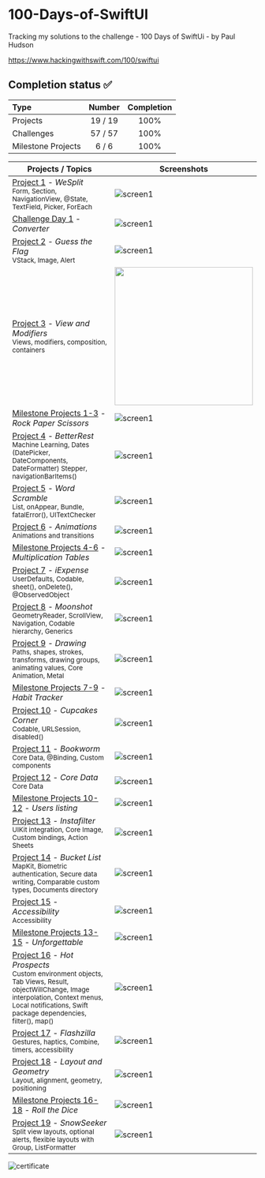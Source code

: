# 100-Days-of-SwiftUI #

Tracking my solutions to the challenge - 100 Days of SwiftUi - by Paul Hudson

https://www.hackingwithswift.com/100/swiftui

## Completion status   ✅

Type               | Number  | Completion
:---               |  :---:  |   :---:
Projects           | 19 / 19 | 100%
Challenges         | 57 / 57 | 100%
Milestone Projects |  6 / 6  | 100%

Projects / Topics                                                                                                                                                            | Screenshots
---                                                                                                                                                                          |---
[Project 1](P01-WeSplit) - *WeSplit*   <br/><sub> Form, Section, NavigationView, @State, TextField, Picker, ForEach </sub>                                                   | ![screen1](P01-WeSplit/screenshot/screenshot1.gif) |
[Challenge Day 1](P01-Challenge) - *Converter*                                                                                                                               | ![screen1](P01-Challenge/screenshot/screenshot1.gif) |
[Project 2](P02-GuessTheFlag) - *Guess the Flag*  <br/> <sub> VStack, Image, Alert </sub>                                                                                    | ![screen1](P02-GuessTheFlag/screenshot/screenshot1.gif) |
[Project 3](P03-ViewsAndModifiers) - *View and Modifiers*   <br/><sub> Views, modifiers, composition, containers </sub>                                                      | <img src="P03-ViewsAndModifiers/screenshot/screenshot1.png" width="280"/> |
[Milestone Projects 1-3](P03-Milestone-RockPaperScissors) - *Rock Paper Scissors*                                                                                            | ![screen1](P03-Milestone-RockPaperScissors/screenshot/screenshot1.gif) |
[Project 4](P04-BetterRest) - *BetterRest*   <br/><sub> Machine Learning, Dates (DatePicker, DateComponents, DateFormatter) Stepper, navigationBarItems() </sub>             | ![screen1](P04-BetterRest/screenshot/screemshot1.gif) |
[Project 5](P05-WordScramble) - *Word Scramble*   <br/><sub> List, onAppear, Bundle, fatalError(), UITextChecker </sub>                                                      | ![screen1](P05-WordScramble/screenshot/screenshot1.gif) |
[Project 6](P06-Animations) - *Animations*  <br/><sub> Animations and transitions </sub>                                                                                     | ![screen1](P06-Animations/screenshot/screenshot1.gif) |
[Milestone Projects 4-6](P06-Milestone-Multiplication) - *Multiplication Tables*                                                                                             | ![screen1](P06-Milestone-Multiplication/screenshot/screenshot1.gif) |
[Project 7](P07-iExpense) - *iExpense*  <br/><sub> UserDefaults, Codable, sheet(), onDelete(), @ObservedObject </sub>                                                        | ![screen1](P07-iExpense/screenshot/screenshot1.gif) |
[Project 8](P08-MoonShot) - *Moonshot*   <br/><sub> GeometryReader, ScrollView, Navigation, Codable hierarchy, Generics </sub>                                               | ![screen1](P08-MoonShot/screenshot/screenshot1.gif) |
[Project 9](P09-Drawing) - *Drawing*  <br/><sub> Paths, shapes, strokes, transforms, drawing groups, animating values, Core Animation, Metal </sub>                          | ![screen1](P09-Drawing/screenshot/screenshot1.gif) |
[Milestone Projects 7-9](P09-Milestone-Habito) - *Habit Tracker*                                                                                                             | ![screen1](P09-Milestone-Habito/screenshot/screenshot1.gif) |
[Project 10](P10-CupcakeCorner) - *Cupcakes Corner*    <br/><sub> Codable, URLSession, disabled() </sub>                                                                     | ![screen1](14-Project10/screenshots/small/screen01.png) |
[Project 11](P11-Bookworm) - *Bookworm*   <br/><sub> Core Data, @Binding, Custom components </sub>                                                                           | ![screen1](15-Project11/screenshots/small/screen01.png) |
[Project 12](P12-CoreDataProject) - *Core Data*   <br/><sub> Core Data </sub>                                                                                                | ![screen1](16-Project12/screenshots/small/screen01.png) |
[Milestone Projects 10-12](P12-Milestone-UsersList) - *Users listing*                                                                                                        | ![screen1](17-Milestone-Projects10-12/screenshots/small/screen01.png) |
[Project 13](P13-Instafilter) - *Instafilter*   <br/><sub> UIKit integration, Core Image, Custom bindings, Action Sheets </sub>                                              | ![screen1](18-Project13/screenshots/small/screen01.png) |
[Project 14](P14-BucketList) - *Bucket List*    <br/><sub> MapKit, Biometric authentication, Secure data writing, Comparable custom types, Documents directory </sub>        | ![screen1](19-Project14/screenshots/small/screen01.png)  |
[Project 15](P15-AccessibilityApp) - *Accessibility*   <br/><sub> Accessibility </sub>                                                                                       | ![screen1](20-Project15/screenshots/small/screen01.png) |
[Milestone Projects 13-15](P15-Milestone-Unforgettable) - *Unforgettable*                                                                                                    | ![screen1](21-Milestone-Projects13-15/screenshots/small/screen01.png) |
[Project 16](P16-HotProspects) - *Hot Prospects*    <br/><sub> Custom environment objects, Tab Views, Result, objectWillChange, Image interpolation, Context menus, Local notifications, Swift package dependencies, filter(), map() </sub> | ![screen1](22-Project16/screenshots/small/screen01.png)  |
[Project 17](P17-Flashzilla) - *Flashzilla*  <br/><sub> Gestures, haptics, Combine, timers, accessibility </sub>                                                             | ![screen1](23-Project17/screenshots/small/screen01.png) |
[Project 18](P18-LayoutAndGeometry) - *Layout and Geometry*   <br/><sub> Layout, alignment, geometry, positioning </sub>                                                     | ![screen1](24-Project18/screenshots/small/screen01.png) |
[Milestone Projects 16-18](P18-Milestone-DiceRoll) - *Roll the Dice*                                                                                                         | ![screen1](25-Milestone-Projects16-18/screenshots/small/screen01.png)  |
[Project 19](P19-SnowSeeker) - *SnowSeeker*    <br/><sub> Split view layouts, optional alerts, flexible layouts with Group, ListFormatter </sub>                             | ![screen1](26-Project19/screenshots/small/screen01.png)|

![certificate](xcertificate.jpg)
